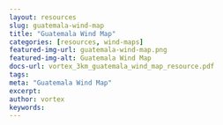```yaml
---
layout: resources
slug: guatemala-wind-map
title: "Guatemala Wind Map"
categories: [resources, wind-maps]
featured-img-url: guatemala-wind-map.png
featured-img-alt: Guatemala Wind Map
docs-url: vortex_3km_guatemala_wind_map_resource.pdf
tags:
meta: "Guatemala Wind Map"
excerpt: 
author: vortex
keywords: 
---
```

